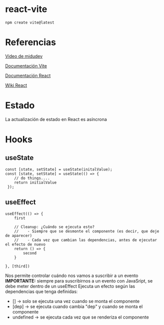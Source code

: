 # react-vite

`npm create vite@latest`

# Referencias

[Video de midudev](https://www.youtube.com/watch?v=7iobxzd_2wY&t=2227s)

[Documentación Vite](https://vitejs.dev/guide/)

[Documentación React](https://es.react.dev/)

[Wiki React](https://www.reactjs.wiki/)

# Estado

La actualización de estado en React es asíncrona

# Hooks

## useState

    const [state, setState] = useState(initalValue);
    const [state, setState] = useState(() => {
        // do things....
        return initialValue
     });

## useEffect

    useEffect(() => {
        first

        // Cleanup: ¿Cuándo se ejecuta esto?
        //    - Siempre que se desmonte el componente (es decir, que deje de aparecer)
        //    - Cada vez que cambian las dependencias, antes de ejecutar el efecto de nuevo
        return () => {
            second
        }

    }, [third])

Nos permite controlar cuándo nos vamos a suscribir a un evento
**IMPORTANTE:** siempre para suscribirnos a un evento con JavaSript, se debe meter dentro de un useEffect
Ejecuta un efecto según las dependencias que tenga definidas:

- [] -> solo se ejecuta una vez cuando se monta el componente
- [dep] -> se ejecuta cuando cambia "dep" y cuando se monta el componente
- undefined -> se ejecuta cada vez que se renderiza el componente
